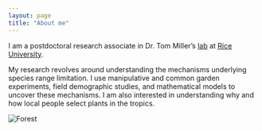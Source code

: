 ```yaml
---
layout: page
title: "About me"
---
```

I am a postdoctoral research associate in Dr. Tom Miller’s <a href="https://miller-lab-ecology.weebly.com" target="_blank">lab</a> at <a href="https://www.rice.edu" target="_blank">Rice University</a>.

My research revolves around understanding the mechanisms underlying species range limitation. I use manipulative and common garden experiments, field demographic studies, and mathematical models to uncover these mechanisms. 
I am also interested in understanding why and how local people select plants in the tropics. 

![Forest](/assets/Gallery.jpg)
